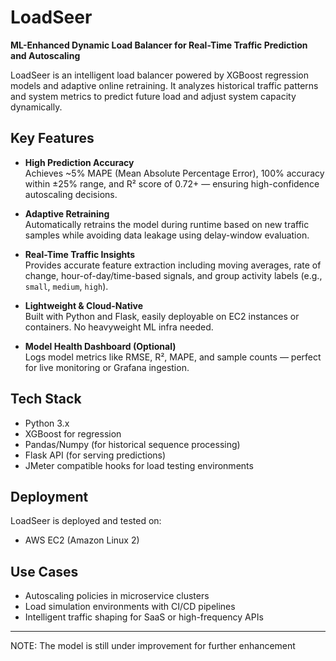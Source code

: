 # LoadSeer 
**ML-Enhanced Dynamic Load Balancer for Real-Time Traffic Prediction and Autoscaling**

LoadSeer is an intelligent load balancer powered by XGBoost regression models and adaptive online retraining. It analyzes historical traffic patterns and system metrics to predict future load and adjust system capacity dynamically.

##  Key Features

-  **High Prediction Accuracy**  
  Achieves ~5% MAPE (Mean Absolute Percentage Error), 100% accuracy within ±25% range, and R² score of 0.72+ — ensuring high-confidence autoscaling decisions.

-  **Adaptive Retraining**  
  Automatically retrains the model during runtime based on new traffic samples while avoiding data leakage using delay-window evaluation.

-  **Real-Time Traffic Insights**  
  Provides accurate feature extraction including moving averages, rate of change, hour-of-day/time-based signals, and group activity labels (e.g., `small`, `medium`, `high`).

-  **Lightweight & Cloud-Native**  
  Built with Python and Flask, easily deployable on EC2 instances or containers. No heavyweight ML infra needed.

-  **Model Health Dashboard (Optional)**  
  Logs model metrics like RMSE, R², MAPE, and sample counts — perfect for live monitoring or Grafana ingestion.

##  Tech Stack

- Python 3.x
- XGBoost for regression
- Pandas/Numpy (for historical sequence processing)
- Flask API (for serving predictions)
- JMeter compatible hooks for load testing environments

##  Deployment

LoadSeer is  deployed and tested on:
- AWS EC2 (Amazon Linux 2)

##  Use Cases

- Autoscaling policies in microservice clusters
- Load simulation environments with CI/CD pipelines
- Intelligent traffic shaping for SaaS or high-frequency APIs

---
NOTE: The model is still under improvement for further enhancement 
